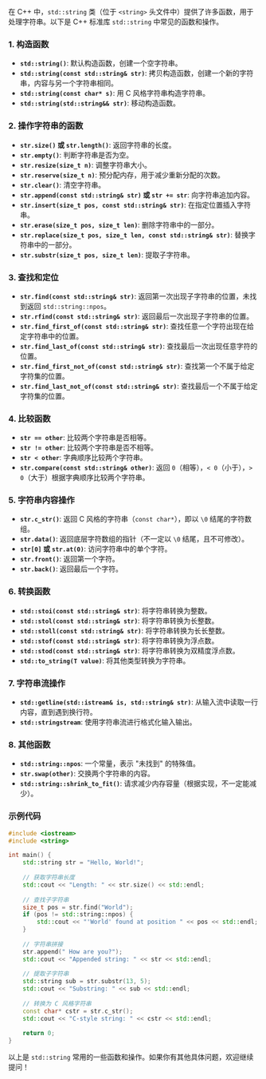 在 C++ 中，`std::string` 类（位于 `<string>` 头文件中）提供了许多函数，用于处理字符串。以下是 C++ 标准库 `std::string` 中常见的函数和操作。

### 1. 构造函数
- **`std::string()`**: 默认构造函数，创建一个空字符串。
- **`std::string(const std::string& str)`**: 拷贝构造函数，创建一个新的字符串，内容与另一个字符串相同。
- **`std::string(const char* s)`**: 用 C 风格字符串构造字符串。
- **`std::string(std::string&& str)`**: 移动构造函数。

### 2. 操作字符串的函数
- **`str.size()` 或 `str.length()`**: 返回字符串的长度。
- **`str.empty()`**: 判断字符串是否为空。
- **`str.resize(size_t n)`**: 调整字符串大小。
- **`str.reserve(size_t n)`**: 预分配内存，用于减少重新分配的次数。
- **`str.clear()`**: 清空字符串。
- **`str.append(const std::string& str)` 或 `str += str`**: 向字符串追加内容。
- **`str.insert(size_t pos, const std::string& str)`**: 在指定位置插入字符串。
- **`str.erase(size_t pos, size_t len)`**: 删除字符串中的一部分。
- **`str.replace(size_t pos, size_t len, const std::string& str)`**: 替换字符串中的一部分。
- **`str.substr(size_t pos, size_t len)`**: 提取子字符串。

### 3. 查找和定位
- **`str.find(const std::string& str)`**: 返回第一次出现子字符串的位置，未找到返回 `std::string::npos`。
- **`str.rfind(const std::string& str)`**: 返回最后一次出现子字符串的位置。
- **`str.find_first_of(const std::string& str)`**: 查找任意一个字符出现在给定字符串中的位置。
- **`str.find_last_of(const std::string& str)`**: 查找最后一次出现任意字符的位置。
- **`str.find_first_not_of(const std::string& str)`**: 查找第一个不属于给定字符集的位置。
- **`str.find_last_not_of(const std::string& str)`**: 查找最后一个不属于给定字符集的位置。

### 4. 比较函数
- **`str == other`**: 比较两个字符串是否相等。
- **`str != other`**: 比较两个字符串是否不相等。
- **`str < other`**: 字典顺序比较两个字符串。
- **`str.compare(const std::string& other)`**: 返回 `0`（相等），`< 0`（小于），`> 0`（大于）根据字典顺序比较两个字符串。

### 5. 字符串内容操作
- **`str.c_str()`**: 返回 C 风格的字符串（`const char*`），即以 `\0` 结尾的字符数组。
- **`str.data()`**: 返回底层字符数组的指针（不一定以 `\0` 结尾，且不可修改）。
- **`str[0]` 或 `str.at(0)`**: 访问字符串中的单个字符。
- **`str.front()`**: 返回第一个字符。
- **`str.back()`**: 返回最后一个字符。

### 6. 转换函数
- **`std::stoi(const std::string& str)`**: 将字符串转换为整数。
- **`std::stol(const std::string& str)`**: 将字符串转换为长整数。
- **`std::stoll(const std::string& str)`**: 将字符串转换为长长整数。
- **`std::stof(const std::string& str)`**: 将字符串转换为浮点数。
- **`std::stod(const std::string& str)`**: 将字符串转换为双精度浮点数。
- **`std::to_string(T value)`**: 将其他类型转换为字符串。

### 7. 字符串流操作
- **`std::getline(std::istream& is, std::string& str)`**: 从输入流中读取一行内容，直到遇到换行符。
- **`std::stringstream`**: 使用字符串流进行格式化输入输出。

### 8. 其他函数
- **`std::string::npos`**: 一个常量，表示 "未找到" 的特殊值。
- **`str.swap(other)`**: 交换两个字符串的内容。
- **`std::string::shrink_to_fit()`**: 请求减少内存容量（根据实现，不一定能减少）。

### 示例代码
```cpp
#include <iostream>
#include <string>

int main() {
    std::string str = "Hello, World!";
    
    // 获取字符串长度
    std::cout << "Length: " << str.size() << std::endl;
    
    // 查找子字符串
    size_t pos = str.find("World");
    if (pos != std::string::npos) {
        std::cout << "'World' found at position " << pos << std::endl;
    }
    
    // 字符串拼接
    str.append(" How are you?");
    std::cout << "Appended string: " << str << std::endl;
    
    // 提取子字符串
    std::string sub = str.substr(13, 5);
    std::cout << "Substring: " << sub << std::endl;
    
    // 转换为 C 风格字符串
    const char* cstr = str.c_str();
    std::cout << "C-style string: " << cstr << std::endl;
    
    return 0;
}
```

以上是 `std::string` 常用的一些函数和操作。如果你有其他具体问题，欢迎继续提问！